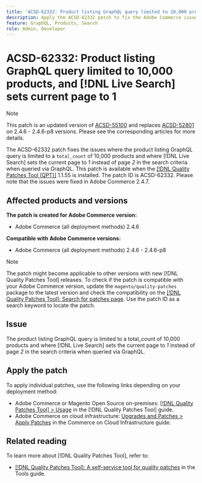 ```yaml
---
title: 'ACSD-62332: Product listing GraphQL query limited to 10,000 products and [!DNL Live Search] sets current page to 1'
description: Apply the ACSD-62332 patch to fix the Adobe Commerce issues where the product listing GraphQL query is limited to a total_count of 10,000 products and where [!DNL Live Search] sets the current page to *1* instead of page *2* in the search criteria when queried via GraphQL.
feature: GraphQL, Products, Search
role: Admin, Developer
---
```

# ACSD-62332: Product listing GraphQL query limited to 10,000 products, and [!DNL Live Search] sets current page to 1 

>[!NOTE]
>
>This patch is an updated version of [ACSD-55100](/help/tools/quality-patches-tool/patches-available-in-qpt/v1-1-46/acsd-55100-graphql-does-not-return-products-beyond-10k-in-the-search-results.md) and replaces [ACSD-52801](/help/tools/quality-patches-tool/patches-available-in-qpt/v1-1-40/acsd-52801-graphql-product-filter-query-not-showing-partial-match-results.md) on 2.4.6 - 2.4.6-p8 versions. Please see the corresponding articles for more details. 

The ACSD-62332 patch fixes the issues where the product listing GraphQL query is limited to a `total_count` of 10,000 products and where [!DNL Live Search] sets the current page to *1* instead of page *2* in the search criteria when queried via GraphQL. This patch is available when the [[!DNL Quality Patches Tool (QPT)]](/help/tools/quality-patches-tool/quality-patches-tool-to-self-serve-quality-patches.md) 1.1.55 is installed. The patch ID is ACSD-62332. Please note that the issues were fixed in Adobe Commerce 2.4.7. 

## Affected products and versions

**The patch is created for Adobe Commerce version:**

* Adobe Commerce (all deployment methods) 2.4.6

**Compatible with Adobe Commerce versions:**

* Adobe Commerce (all deployment methods) 2.4.6 - 2.4.6-p8

>[!NOTE]
>
>The patch might become applicable to other versions with new [!DNL Quality Patches Tool] releases. To check if the patch is compatible with your Adobe Commerce version, update the `magento/quality-patches` package to the latest version and check the compatibility on the [[!DNL Quality Patches Tool]: Search for patches page](https://experienceleague.adobe.com/tools/commerce-quality-patches/index.html). Use the patch ID as a search keyword to locate the patch.

## Issue

The product listing GraphQL query is limited to a total_count of 10,000 products and where [!DNL Live Search] sets the current page to *1* instead of page *2* in the search criteria when queried via GraphQL.

## Apply the patch

To apply individual patches, use the following links depending on your deployment method:

* Adobe Commerce or Magento Open Source on-premises: [[!DNL Quality Patches Tool] > Usage](/help/tools/quality-patches-tool/usage.md) in the [!DNL Quality Patches Tool] guide.
* Adobe Commerce on cloud infrastructure: [Upgrades and Patches > Apply Patches](https://experienceleague.adobe.com/docs/commerce-cloud-service/user-guide/develop/upgrade/apply-patches.html) in the Commerce on Cloud Infrastructure guide.


## Related reading

To learn more about [!DNL Quality Patches Tool], refer to:

* [[!DNL Quality Patches Tool]: A self-service tool for quality patches](/help/tools/quality-patches-tool/quality-patches-tool-to-self-serve-quality-patches.md) in the Tools guide.

